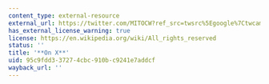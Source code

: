 ```yaml
---
content_type: external-resource
external_url: https://twitter.com/MITOCW?ref_src=twsrc%5Egoogle%7Ctwcamp%5Eserp%7Ctwgr%5Eauthor
has_external_license_warning: true
license: https://en.wikipedia.org/wiki/All_rights_reserved
status: ''
title: '**On X**'
uid: 95c9fdd3-3727-4cbc-910b-c9241e7addcf
wayback_url: ''
---
```

